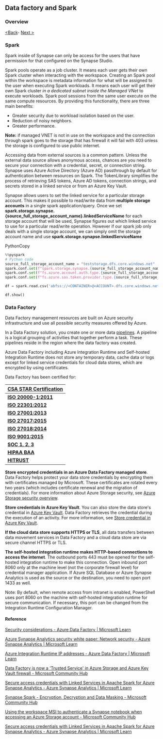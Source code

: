 ## Data factory and Spark


### Overview

[<Back](https://github.com/LiliamLeme/FTALive-Sessions_Synapse_SQL/blob/main/content/data/ModernDatawarehouse-Security/Serveless%20SQL%20Pool.md)\- [Next >](https://github.com/LiliamLeme/FTALive-Sessions_Synapse_SQL/blob/main/content/data/ModernDatawarehouse-Security/ADLS%20Security)
### Spark

Spark inside of Synapse can only be access for the users that have permission for that configured on the Synapse Studio.

Spark pools operate as a job cluster. It means each user gets their own Spark cluster when interacting with the workspace. Creating an Spark pool within the workspace is metadata information for what will be assigned to the user when executing Spark workloads. It means each user will get their own Spark cluster *in a dedicated subnet inside the Managed VNet* to execute workloads. Spark pool sessions from the same user execute on the same compute resources. By providing this functionality, there are three main benefits:

- Greater security due to workload isolation based on the user.
- Reduction of noisy neighbors.
- Greater performance.

**Note:** if managed VNET  is not in use on the workspace and the connection through spark goes to the storage that has firewall it will fail with 403 unless the storage is configured to use public internet.

Accessing data from external sources is a common pattern. Unless the external data source allows anonymous access, chances are you need to secure your connection with a credential, secret, or connection string. Synapse uses Azure Active Directory (Azure AD) passthrough by default for authentication between resources on Spark. The TokenLibrary simplifies the process of retrieving SAS tokens, Azure AD tokens, connection strings, and secrets stored in a linked service or from an Azure Key Vault.

Synapse allows users to set the linked service for a particular storage account. This makes it possible to read/write data from **multiple storage accounts** in a single spark application/query. Once we set **spark.storage.synapse.{source_full_storage_account_name}.linkedServiceName** for each storage account that will be used, Synapse figures out which linked service to use for a particular read/write operation. However if our spark job only deals with a single storage account, we can simply omit the storage account name and use **spark.storage.synapse.linkedServiceName**

PythonCopy

```python
%%pyspark
# Python code
source_full_storage_account_name = "teststorage.dfs.core.windows.net"
spark.conf.set(f"spark.storage.synapse.{source_full_storage_account_name}.linkedServiceName", "<lINKED SERVICE NAME>")
spark.conf.set(f"fs.azure.account.auth.type.{source_full_storage_account_name}", "SAS")
spark.conf.set(f"fs.azure.sas.token.provider.type.{source_full_storage_account_name}", "com.microsoft.azure.synapse.tokenlibrary.LinkedServiceBasedSASProvider")

df = spark.read.csv('abfss://<CONTAINER>@<ACCOUNT>.dfs.core.windows.net/<DIRECTORY PATH>')

df.show()
```
### Data Factory

Data Factory management resources are built on Azure security infrastructure and use all possible security measures offered by Azure.

In a Data Factory solution, you create one or more data [pipelines](https://learn.microsoft.com/en-us/azure/data-factory/concepts-pipelines-activities). A pipeline is a logical grouping of activities that together perform a task. These pipelines reside in the region where the data factory was created.

Azure Data Factory including Azure Integration Runtime and Self-hosted Integration Runtime does not store any temporary data, cache data or logs except for linked service credentials for cloud data stores, which are encrypted by using certificates.

Data Factory has been certified for:

| **[CSA STAR Certification](https://www.microsoft.com/trustcenter/compliance/csa-star-certification)** |
| :----------------------------------------------------------- |
| **[ISO 20000-1:2011](https://www.microsoft.com/trustcenter/Compliance/ISO-20000-1)** |
| **[ISO 22301:2012](https://learn.microsoft.com/en-us/compliance/regulatory/offering-iso-22301)** |
| **[ISO 27001:2013](https://www.microsoft.com/trustcenter/compliance/iso-iec-27001)** |
| **[ISO 27017:2015](https://www.microsoft.com/trustcenter/compliance/iso-iec-27017)** |
| **[ISO 27018:2014](https://www.microsoft.com/trustcenter/compliance/iso-iec-27018)** |
| **[ISO 9001:2015](https://www.microsoft.com/trustcenter/compliance/iso-9001)** |
| **[SOC 1, 2, 3](https://www.microsoft.com/trustcenter/compliance/soc)** |
| **[HIPAA BAA](https://learn.microsoft.com/en-us/compliance/regulatory/offering-hipaa-hitech)** |
| **[HITRUST](https://learn.microsoft.com/en-us/compliance/regulatory/offering-hitrust)** |

**Store encrypted credentials in an Azure Data Factory managed store**. Data Factory helps protect your data store credentials by encrypting them with certificates managed by Microsoft. These certificates are rotated every two years (which includes certificate renewal and the migration of credentials). For more information about Azure Storage security, see [Azure Storage security overview](https://learn.microsoft.com/en-us/azure/storage/blobs/security-recommendations).

**Store credentials in Azure Key Vault**. You can also store the data store's credential in [Azure Key Vault](https://azure.microsoft.com/services/key-vault/). Data Factory retrieves the credential during the execution of an activity. For more information, see [Store credential in Azure Key Vault](https://learn.microsoft.com/en-us/azure/data-factory/store-credentials-in-key-vault).

**If the cloud data store supports HTTPS or TLS**, all data transfers between data movement services in Data Factory and a cloud data store are via secure channel HTTPS or TLS.

**The self-hosted integration runtime makes HTTP-based connections to access the internet**. The outbound ports 443 must be opened for the self-hosted integration runtime to make this connection. Open inbound port 8060 only at the machine level (not the corporate firewall level) for credential manager application. If Azure SQL Database or Azure Synapse Analytics is used as the source or the destination, you need to open port 1433 as well.

Note: By default, when remote access from intranet is enabled, PowerShell uses port 8060 on the machine with self-hosted integration runtime for secure communication. If necessary, this port can be changed from the Integration Runtime Configuration Manager.



#### Reference

[Security considerations - Azure Data Factory | Microsoft Learn](https://learn.microsoft.com/en-us/azure/data-factory/data-movement-security-considerations)

[Azure Synapse Analytics security white paper: Network security - Azure Synapse Analytics | Microsoft Learn](https://learn.microsoft.com/en-us/azure/synapse-analytics/guidance/security-white-paper-network-security)

[Azure Integration Runtime IP addresses - Azure Data Factory | Microsoft Learn](https://learn.microsoft.com/en-us/azure/data-factory/azure-integration-runtime-ip-addresses)

[Data Factory is now a 'Trusted Service' in Azure Storage and Azure Key Vault firewall - Microsoft Community Hub](https://techcommunity.microsoft.com/t5/azure-data-factory-blog/data-factory-is-now-a-trusted-service-in-azure-storage-and-azure/ba-p/964993)

[Secure access credentials with Linked Services in Apache Spark for Azure Synapse Analytics - Azure Synapse Analytics | Microsoft Learn](https://learn.microsoft.com/en-us/azure/synapse-analytics/spark/apache-spark-secure-credentials-with-tokenlibrary?pivots=programming-language-python)

[Synapse Spark - Encryption, Decryption and Data Masking - Microsoft Community Hub](https://techcommunity.microsoft.com/t5/azure-synapse-analytics-blog/synapse-spark-encryption-decryption-and-data-masking/ba-p/3615094)


[Using the workspace MSI to authenticate a Synapse notebook when accessing an Azure Storage account - Microsoft Community Hub](https://techcommunity.microsoft.com/t5/azure-synapse-analytics-blog/using-the-workspace-msi-to-authenticate-a-synapse-notebook-when/ba-p/2330029)

[Secure access credentials with Linked Services in Apache Spark for Azure Synapse Analytics - Azure Synapse Analytics | Microsoft Learn](https://learn.microsoft.com/en-us/azure/synapse-analytics/spark/apache-spark-secure-credentials-with-tokenlibrary?pivots=programming-language-scala#adls-gen2-storage-with-linked-services)
